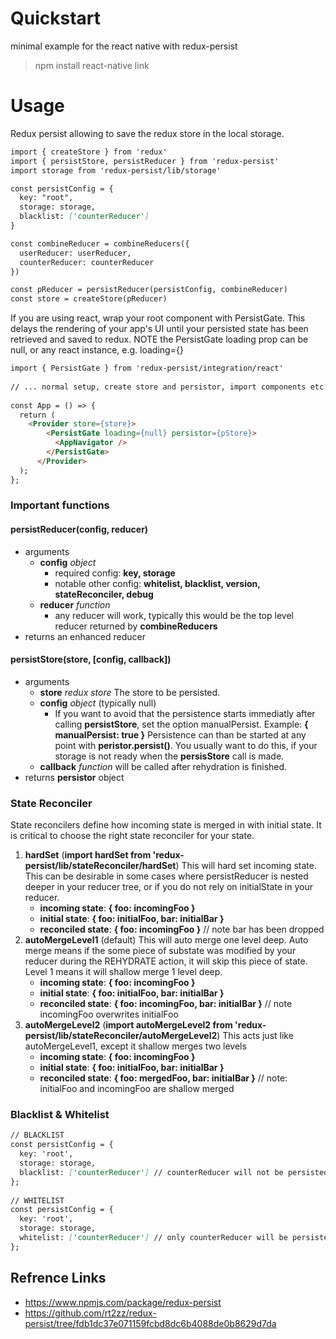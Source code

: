 # Quickstart
minimal example for the react native with redux-persist
> npm install
> react-native link


# Usage
Redux persist allowing to save the redux store in the local storage.

```markdown
import { createStore } from 'redux'
import { persistStore, persistReducer } from 'redux-persist'
import storage from 'redux-persist/lib/storage' 

const persistConfig = {
  key: "root",
  storage: storage,
  blacklist: ['counterReducer']
}

const combineReducer = combineReducers({
  userReducer: userReducer,
  counterReducer: counterReducer
})

const pReducer = persistReducer(persistConfig, combineReducer)
const store = createStore(pReducer)
```

If you are using react, wrap your root component with PersistGate. This delays the rendering of your app's UI until your persisted state has been retrieved and saved to redux. NOTE the PersistGate loading prop can be null, or any react instance, e.g. loading={<Loading />}

```markdown
import { PersistGate } from 'redux-persist/integration/react'
 
// ... normal setup, create store and persistor, import components etc.
 
const App = () => {
  return (
    <Provider store={store}>
        <PersistGate loading={null} persistor={pStore}>
          <AppNavigator />
        </PersistGate>
      </Provider>
  );
};
```
### Important functions

#### persistReducer(config, reducer)
  - arguments
    - **config** *object*
      - required config: **key, storage**
      - notable other config: **whitelist, blacklist, version, stateReconciler, debug**
    - **reducer** *function*
      - any reducer will work, typically this would be the top level reducer returned by **combineReducers**
  - returns an enhanced reducer

#### persistStore(store, [config, callback])
  - arguments
    - **store** *redux store* The store to be persisted.
    - **config** *object* (typically null)
      - If you want to avoid that the persistence starts immediatly after calling **persistStore**, set the option manualPersist. Example: **{ manualPersist: true }** Persistence can than be started at any point with **peristor.persist()**. You usually want to do this, if your storage is not ready when the **persisStore** call is made.
    - **callback** *function* will be called after rehydration is finished.
  - returns **persistor** object

### State Reconciler
State reconcilers define how incoming state is merged in with initial state. It is critical to choose the right state reconciler for your state. 

1. **hardSet** (**import hardSet from 'redux-persist/lib/stateReconciler/hardSet**)
This will hard set incoming state. This can be desirable in some cases where persistReducer is nested deeper in your reducer tree, or if you do not rely on initialState in your reducer.
   - **incoming state**: **{ foo: incomingFoo }**
   - **initial state**: **{ foo: initialFoo, bar: initialBar }**
   - **reconciled state**: **{ foo: incomingFoo }** // note bar has been dropped
2. **autoMergeLevel1** (default)
This will auto merge one level deep. Auto merge means if the some piece of substate was modified by your reducer during the REHYDRATE action, it will skip this piece of state. Level 1 means it will shallow merge 1 level deep.
   - **incoming state**: **{ foo: incomingFoo }**
   - **initial state**: **{ foo: initialFoo, bar: initialBar }**
   - **reconciled state**: **{ foo: incomingFoo, bar: initialBar }** // note incomingFoo overwrites initialFoo
3. **autoMergeLevel2** (**import autoMergeLevel2 from 'redux-persist/lib/stateReconciler/autoMergeLevel2**)
This acts just like autoMergeLevel1, except it shallow merges two levels
   - **incoming state**: **{ foo: incomingFoo }**
   - **initial state**: **{ foo: initialFoo, bar: initialBar }**
   - **reconciled state**: **{ foo: mergedFoo, bar: initialBar }** // note: initialFoo and incomingFoo are shallow merged

### Blacklist & Whitelist
```markdown
// BLACKLIST
const persistConfig = {
  key: 'root',
  storage: storage,
  blacklist: ['counterReducer'] // counterReducer will not be persisted
};
 
// WHITELIST
const persistConfig = {
  key: 'root',
  storage: storage,
  whitelist: ['counterReducer'] // only counterReducer will be persisted
};
```

## Refrence Links
- <https://www.npmjs.com/package/redux-persist>
- <https://github.com/rt2zz/redux-persist/tree/fdb1dc37e071159fcbd8dc6b4088de0b8629d7da>